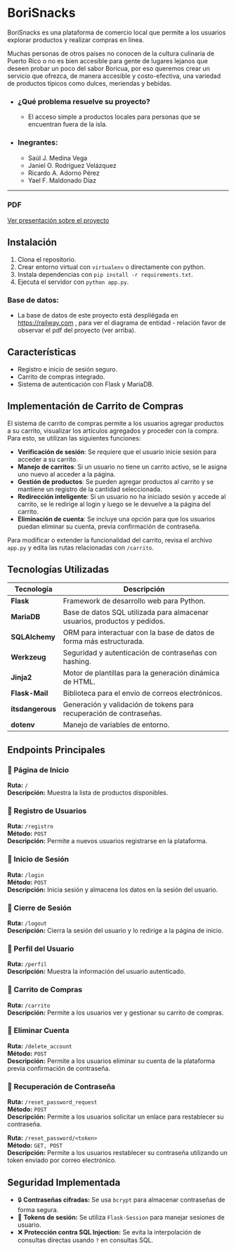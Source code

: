 # BoriSnacks

BoriSnacks es una plataforma de comercio local que permite a los usuarios explorar productos y realizar compras en línea.

Muchas personas de otros países no conocen de la cultura culinaria de Puerto Rico o no es bien accesible para gente de lugares lejanos que deseen probar un poco del sabor Boricua, por eso queremos crear un servicio que ofrezca, de manera accesible y costo-efectiva, una variedad de productos típicos como dulces, meriendas y bebidas.


- ### ¿Qué problema resuelve su proyecto?
    - El acceso simple a productos locales para personas que se encuentran fuera de la isla.

 - ### Inegrantes:
    - Saúl J. Medina Vega
    - Janiel O. Rodríguez Velázquez
    - Ricardo A. Adorno Pérez
    - Yael F. Maldonado Díaz

---

###  PDF
[Ver presentación sobre el proyecto](docs/borisnacksInfo.pdf)

## Instalación
1. Clona el repositorio.
2. Crear entorno virtual con `virtualenv` o directamente con python.
3. Instala dependencias con `pip install -r requirements.txt`.
4. Ejecuta el servidor con `python app.py`.

### Base de datos:
- La base de datos de este proyecto está despliégada en https://railway.com , para ver el diagrama de entidad - relación favor de observar el pdf del proyecto (ver arriba).

## Características
- Registro e inicio de sesión seguro.
- Carrito de compras integrado.
- Sistema de autenticación con Flask y MariaDB.

## Implementación de Carrito de Compras

El sistema de carrito de compras permite a los usuarios agregar productos a su carrito, visualizar los artículos agregados y proceder con la compra. Para esto, se utilizan las siguientes funciones:

- **Verificación de sesión**: Se requiere que el usuario inicie sesión para acceder a su carrito.
- **Manejo de carritos**: Si un usuario no tiene un carrito activo, se le asigna uno nuevo al acceder a la página.
- **Gestión de productos**: Se pueden agregar productos al carrito y se mantiene un registro de la cantidad seleccionada.
- **Redirección inteligente**: Si un usuario no ha iniciado sesión y accede al carrito, se le redirige al login y luego se le devuelve a la página del carrito.
- **Eliminación de cuenta**: Se incluye una opción para que los usuarios puedan eliminar su cuenta, previa confirmación de contraseña.

Para modificar o extender la funcionalidad del carrito, revisa el archivo `app.py` y edita las rutas relacionadas con `/carrito`.


## Tecnologías Utilizadas

| Tecnología  | Descripción |
|-------------|------------|
| **Flask**  | Framework de desarrollo web para Python. |
| **MariaDB**  | Base de datos SQL utilizada para almacenar usuarios, productos y pedidos. |
| **SQLAlchemy**  | ORM para interactuar con la base de datos de forma más estructurada. |
| **Werkzeug**  | Seguridad y autenticación de contraseñas con hashing. |
| **Jinja2**  | Motor de plantillas para la generación dinámica de HTML. |
| **Flask-Mail**  | Biblioteca para el envío de correos electrónicos. |
| **itsdangerous**  | Generación y validación de tokens para recuperación de contraseñas. |
| **dotenv**  | Manejo de variables de entorno. |

## Endpoints Principales

### 📍 Página de Inicio
**Ruta:** `/`  
**Descripción:** Muestra la lista de productos disponibles.  

### 📍 Registro de Usuarios
**Ruta:** `/registro`  
**Método:** `POST`  
**Descripción:** Permite a nuevos usuarios registrarse en la plataforma.

### 📍 Inicio de Sesión
**Ruta:** `/login`  
**Método:** `POST`  
**Descripción:** Inicia sesión y almacena los datos en la sesión del usuario.

### 📍 Cierre de Sesión
**Ruta:** `/logout`  
**Descripción:** Cierra la sesión del usuario y lo redirige a la página de inicio.  

### 📍 Perfil del Usuario
**Ruta:** `/perfil`  
**Descripción:** Muestra la información del usuario autenticado.

### 📍 Carrito de Compras
**Ruta:** `/carrito`  
**Descripción:** Permite a los usuarios ver y gestionar su carrito de compras.

### 📍 Eliminar Cuenta
**Ruta:** `/delete_account`  
**Método:** `POST`  
**Descripción:** Permite a los usuarios eliminar su cuenta de la plataforma previa confirmación de contraseña.  

### 📍 Recuperación de Contraseña
**Ruta:** `/reset_password_request`  
**Método:** `POST`  
**Descripción:** Permite a los usuarios solicitar un enlace para restablecer su contraseña.  

**Ruta:** `/reset_password/<token>`  
**Método:** `GET, POST`  
**Descripción:** Permite a los usuarios restablecer su contraseña utilizando un token enviado por correo electrónico.  

## Seguridad Implementada

- 🔒 **Contraseñas cifradas:** Se usa `bcrypt` para almacenar contraseñas de forma segura.
- 🔑 **Tokens de sesión:** Se utiliza `Flask-Session` para manejar sesiones de usuario.
- ❌ **Protección contra SQL Injection:** Se evita la interpolación de consultas directas usando `?` en consultas SQL.